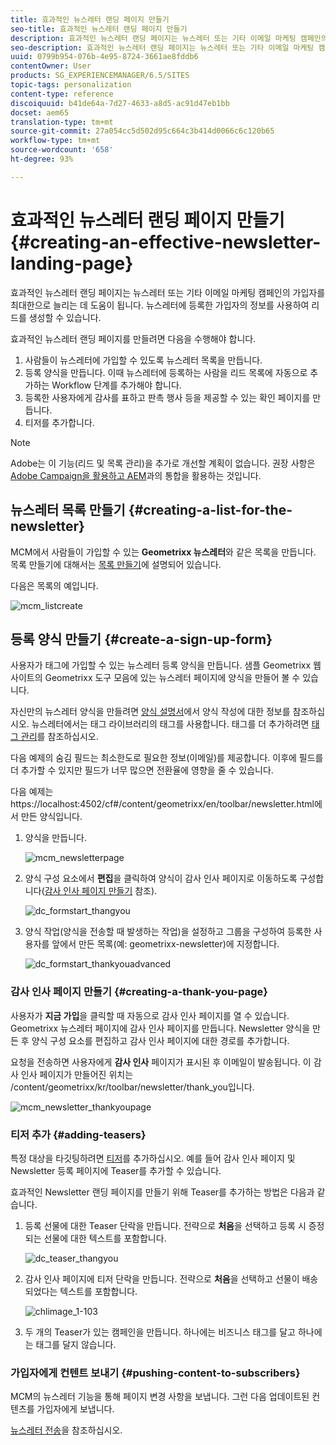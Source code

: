 ```yaml
---
title: 효과적인 뉴스레터 랜딩 페이지 만들기
seo-title: 효과적인 뉴스레터 랜딩 페이지 만들기
description: 효과적인 뉴스레터 랜딩 페이지는 뉴스레터 또는 기타 이메일 마케팅 캠페인의 가입자를 최대한으로 늘리는 데 도움이 됩니다. 뉴스레터에 등록한 가입자의 정보를 사용하여 리드를 생성할 수 있습니다.
seo-description: 효과적인 뉴스레터 랜딩 페이지는 뉴스레터 또는 기타 이메일 마케팅 캠페인의 가입자를 최대한으로 늘리는 데 도움이 됩니다. 뉴스레터에 등록한 가입자의 정보를 사용하여 리드를 생성할 수 있습니다.
uuid: 0799b954-076b-4e95-8724-3661ae8fddb6
contentOwner: User
products: SG_EXPERIENCEMANAGER/6.5/SITES
topic-tags: personalization
content-type: reference
discoiquuid: b41de64a-7d27-4633-a8d5-ac91d47eb1bb
docset: aem65
translation-type: tm+mt
source-git-commit: 27a054cc5d502d95c664c3b414d0066c6c120b65
workflow-type: tm+mt
source-wordcount: '658'
ht-degree: 93%

---
```



# 효과적인 뉴스레터 랜딩 페이지 만들기{#creating-an-effective-newsletter-landing-page}

효과적인 뉴스레터 랜딩 페이지는 뉴스레터 또는 기타 이메일 마케팅 캠페인의 가입자를 최대한으로 늘리는 데 도움이 됩니다. 뉴스레터에 등록한 가입자의 정보를 사용하여 리드를 생성할 수 있습니다.

효과적인 뉴스레터 랜딩 페이지를 만들려면 다음을 수행해야 합니다.

1. 사람들이 뉴스레터에 가입할 수 있도록 뉴스레터 목록을 만듭니다.
1. 등록 양식을 만듭니다. 이때 뉴스레터에 등록하는 사람을 리드 목록에 자동으로 추가하는 Workflow 단계를 추가해야 합니다.
1. 등록한 사용자에게 감사를 표하고 판촉 행사 등을 제공할 수 있는 확인 페이지를 만듭니다.
1. 티저를 추가합니다.

>[!NOTE]
>
>Adobe는 이 기능(리드 및 목록 관리)을 추가로 개선할 계획이 없습니다.
>권장 사항은 [Adobe Campaign을 활용하고 AEM](/help/sites-administering/campaign.md)과의 통합을 활용하는 것입니다.

## 뉴스레터 목록 만들기 {#creating-a-list-for-the-newsletter}

MCM에서 사람들이 가입할 수 있는 **Geometrixx 뉴스레터**&#x200B;와 같은 목록을 만듭니다. 목록 만들기에 대해서는 [목록 만들기](/help/sites-classic-ui-authoring/classic-personalization-campaigns.md#creatingnewlists)에 설명되어 있습니다.

다음은 목록의 예입니다.

![mcm_listcreate](assets/mcm_listcreate.png)

## 등록 양식 만들기 {#create-a-sign-up-form}

사용자가 태그에 가입할 수 있는 뉴스레터 등록 양식을 만듭니다. 샘플 Geometrixx 웹 사이트의 Geometrixx 도구 모음에 있는 뉴스레터 페이지에 양식을 만들어 볼 수 있습니다.

자신만의 뉴스레터 양식을 만들려면 [양식 설명서](/help/sites-authoring/default-components.md#form)에서 양식 작성에 대한 정보를 참조하십시오. 뉴스레터에서는 태그 라이브러리의 태그를 사용합니다. 태그를 더 추가하려면 [태그 관리](/help/sites-authoring/tags.md#tagadministration)를 참조하십시오.

다음 예제의 숨김 필드는 최소한도로 필요한 정보(이메일)를 제공합니다. 이후에 필드를 더 추가할 수 있지만 필드가 너무 많으면 전환율에 영향을 줄 수 있습니다.

다음 예제는 https://localhost:4502/cf#/content/geometrixx/en/toolbar/newsletter.html에서 만든 양식입니다.

1. 양식을 만듭니다.

   ![mcm_newsletterpage](assets/mcm_newsletterpage.png)

1. 양식 구성 요소에서 **편집**&#x200B;을 클릭하여 양식이 감사 인사 페이지로 이동하도록 구성합니다([감사 인사 페이지 만들기](#creating-a-thank-you-page) 참조).

   ![dc_formstart_thangyou](assets/dc_formstart_thankyou.png)

1. 양식 작업(양식을 전송할 때 발생하는 작업)을 설정하고 그룹을 구성하여 등록한 사용자를 앞에서 만든 목록(예: geometrixx-newsletter)에 지정합니다.

   ![dc_formstart_thankyouadvanced](assets/dc_formstart_thankyouadvanced.png)

### 감사 인사 페이지 만들기 {#creating-a-thank-you-page}

사용자가 **지금 가입**&#x200B;을 클릭할 때 자동으로 감사 인사 페이지를 열 수 있습니다. Geometrixx 뉴스레터 페이지에 감사 인사 페이지를 만듭니다. Newsletter 양식을 만든 후 양식 구성 요소를 편집하고 감사 인사 페이지에 대한 경로를 추가합니다.

요청을 전송하면 사용자에게 **감사 인사** 페이지가 표시된 후 이메일이 발송됩니다. 이 감사 인사 페이지가 만들어진 위치는 /content/geometrixx/kr/toolbar/newsletter/thank_you입니다.

![mcm_newsletter_thankyoupage](assets/mcm_newsletter_thankyoupage.png)

### 티저 추가 {#adding-teasers}

특정 대상을 타깃팅하려면 [티저](/help/sites-classic-ui-authoring/classic-personalization-campaigns.md#teasers)를 추가하십시오. 예를 들어 감사 인사 페이지 및 Newsletter 등록 페이지에 Teaser를 추가할 수 있습니다.

효과적인 Newsletter 랜딩 페이지를 만들기 위해 Teaser를 추가하는 방법은 다음과 같습니다.

1. 등록 선물에 대한 Teaser 단락을 만듭니다. 전략으로 **처음**&#x200B;을 선택하고 등록 시 증정되는 선물에 대한 텍스트를 포함합니다.

   ![dc_teaser_thangyou](assets/dc_teaser_thankyou.png)

1. 감사 인사 페이지에 티저 단락을 만듭니다. 전략으로 **처음**&#x200B;을 선택하고 선물이 배송되었다는 텍스트를 포함합니다.

   ![chlimage_1-103](assets/chlimage_1-103.png)

1. 두 개의 Teaser가 있는 캠페인을 만듭니다. 하나에는 비즈니스 태그를 달고 하나에는 태그를 달지 않습니다.

### 가입자에게 컨텐트 보내기 {#pushing-content-to-subscribers}

MCM의 뉴스레터 기능을 통해 페이지 변경 사항을 보냅니다. 그런 다음 업데이트된 컨텐츠를 가입자에게 보냅니다.

[뉴스레터 전송](/help/sites-classic-ui-authoring/classic-personalization-campaigns.md#newsletters)을 참조하십시오.

